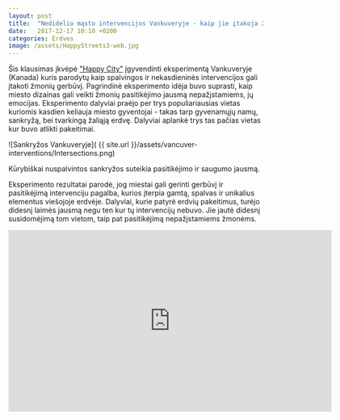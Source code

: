 ```yaml
---
layout: post
title:  "Nedidelio mąsto intervencijos Vankuveryje - kaip jie įtakoja žmonių jausmus ir elgesį?"
date:   2017-12-17 10:10 +0200
categories: Erdves
image: /assets/HappyStreets3-web.jpg
---
```


Šis klausimas įkvėpė <a href="//thehappycity.com/">"Happy City"</a> įgyvendinti eksperimentą Vankuveryje (Kanada) kuris
parodytų kaip spalvingos ir nekasdieninės intervencijos gali įtakoti žmonių gerbūvį.
Pagrindinė eksperimento idėja buvo suprasti, kaip miesto dizainas gali veikti žmonių
pasitikėjimo jausmą nepažįstamiems, jų emocijas. Eksperimento dalyviai praėjo per
trys populiariausias vietas kuriomis kasdien keliauja miesto gyventojai - takas 
tarp gyvenamųjų namų, sankryžą, bei tvarkingą žaliąją erdvę. Dalyviai aplankė
trys tas pačias vietas kur buvo atlikti pakeitimai.

![Sankryžos Vankuveryje]( {{ site.url }}/assets/vancuver-interventions/Intersections.png)
<div class="lighter x--pt">
    Kūrybiškai nuspalvintos sankryžos suteikia pasitikėjimo ir saugumo jausmą.
</div>

Eksperimento rezultatai parodė, jog miestai gali gerinti gerbūvį ir pasitikėjimą
intervenciju pagalba, kurios įterpia gamtą, spalvas ir unikalius elementus 
viešojoje erdvėje. Dalyviai, kurie patyrė erdvių pakeitimus, turėjo didesnį laimės jausmą negu
ten kur tų intervencijų nebuvo. Jie jautė didesnį susidomėjimą tom vietom, taip pat
pasitikėjimą nepažįstamiems žmonėms.

<div class="video-container">
    <iframe src="https://player.vimeo.com/video/225338772" width="640" height="360" frameborder="0" webkitallowfullscreen mozallowfullscreen allowfullscreen></iframe>
</div>
